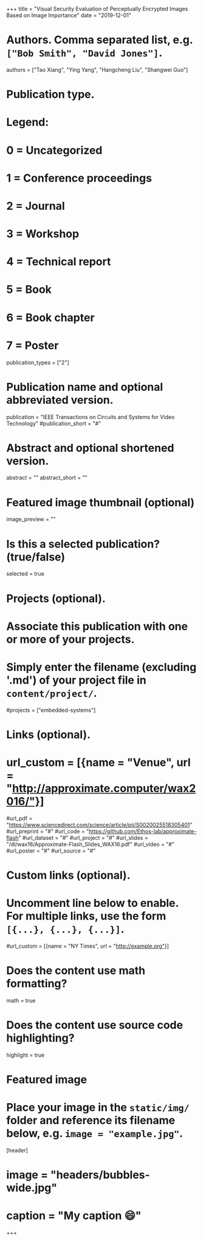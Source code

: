 +++
title = "Visual Security Evaluation of Perceptually Encrypted Images Based on Image Importance"
date = "2019-12-01"

# Authors. Comma separated list, e.g. `["Bob Smith", "David Jones"]`.
authors = ["Tao Xiang", "Ying Yang", "Hangcheng Liu", "Shangwei Guo"]

# Publication type.
# Legend:
# 0 = Uncategorized
# 1 = Conference proceedings
# 2 = Journal
# 3 = Workshop
# 4 = Technical report
# 5 = Book
# 6 = Book chapter
# 7 = Poster
publication_types = ["2"]

# Publication name and optional abbreviated version.
publication = "IEEE Transactions on Circuits and Systems for Video Technology"
#publication_short = "#"

# Abstract and optional shortened version.
abstract = ""
abstract_short = ""

# Featured image thumbnail (optional)
image_preview = ""

# Is this a selected publication? (true/false)
selected = true

# Projects (optional).
#   Associate this publication with one or more of your projects.
#   Simply enter the filename (excluding '.md') of your project file in `content/project/`.
#projects = ["embedded-systems"]

# Links (optional).
# url_custom = [{name = "Venue", url = "http://approximate.computer/wax2016/"}]
#url_pdf = "https://www.sciencedirect.com/science/article/pii/S0020025518305401"
#url_preprint = "#"
#url_code = "https://github.com/Ethos-lab/approximate-flash"
#url_dataset = "#"
#url_project = "#"
#url_slides = "/dl/wax16/Approximate-Flash_Slides_WAX16.pdf"
#url_video = "#"
#url_poster = "#"
#url_source = "#"


# Custom links (optional).
#   Uncomment line below to enable. For multiple links, use the form `[{...}, {...}, {...}]`.
#url_custom = [{name = "NY Times", url = "http://example.org"}]

# Does the content use math formatting?
math = true

# Does the content use source code highlighting?
highlight = true

# Featured image
# Place your image in the `static/img/` folder and reference its filename below, e.g. `image = "example.jpg"`.
[header]
# image = "headers/bubbles-wide.jpg"
# caption = "My caption :smile:"

+++

